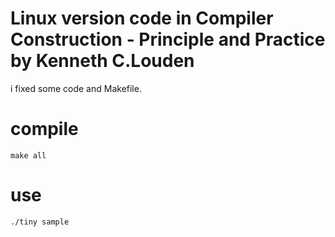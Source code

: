 # Linux version code in Compiler Construction - Principle and Practice by Kenneth C.Louden 

i fixed some code and Makefile.

# compile

	make all

# use

	./tiny sample


